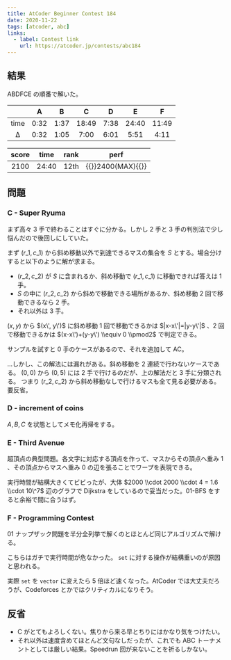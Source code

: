 ```yaml
---
title: AtCoder Beginner Contest 184
date: 2020-11-22
tags: [atcoder, abc]
links:
  - label: Contest link
    url: https://atcoder.jp/contests/abc184
---
```


## 結果

ABDFCE の順番で解いた。

|      |  A   |  B   |   C   |  D   |   E   |   F   |
| :--: | :--: | :--: | :---: | :--: | :---: | :---: |
| time | 0:32 | 1:37 | 18:49 | 7:38 | 24:40 | 11:49 |
|  Δ   | 0:32 | 1:05 | 7:00  | 6:01 | 5:51  | 4:11  |

| score | time  | rank |                  perf                   |
| :---: | :---: | :--: | :-------------------------------------: |
| 2100  | 24:40 | 12th | {{<color orange>}}2400(MAX){{</color>}} |

## 問題

### C - Super Ryuma

まず高々 3 手で終わることはすぐに分かる。しかし 2 手と 3 手の判別法で少し悩んだので後回しにしていた。

まず $(r\_1, c\_1)$ から斜め移動以外で到達できるマスの集合を $S$ とする。場合分けすると以下のように解が求まる。

- $(r\_2, c\_2)$ が $S$ に含まれるか、斜め移動で $(r\_1, c\_1)$ に移動できれば答えは 1 手。
- $S$ の中に $(r\_2, c\_2)$ から斜めで移動できる場所があるか、斜め移動 2 回で移動できるなら 2 手。
- それ以外は 3 手。

$(x, y)$ から $(x\', y\')$ に斜め移動 1 回で移動できるかは $|x-x\'|=|y-y\'|$ 、2 回で移動できるかは $(x-x\')+(y-y\') \\equiv 0 \\pmod2$ で判定できる。

サンプルを試すと 0 手のケースがあるので、それを追加して AC。

...しかし、この解法には漏れがある。斜め移動を 2 連続で行わないケースである。
$(0, 0)$ から $(0, 5)$ には 2 手で行けるのだが、上の解法だと 3 手に分類される。
つまり $(r\_2, c\_2)$ から斜め移動なしで行けるマスも全て見る必要がある。要反省。

### D - increment of coins

$A, B, C$ を状態としてメモ化再帰をする。

### E - Third Avenue

超頂点の典型問題。各文字に対応する頂点を作って、マスからその頂点へ重み $1$ 、その頂点からマスへ重み $0$ の辺を張ることでワープを表現できる。

実行時間が結構大きくてビビったが、大体 $2000 \\cdot 2000 \\cdot 4 = 1.6 \\cdot 10\^7$ 辺のグラフで Dijkstra をしているので妥当だった。01-BFS をすると余裕で間に合うはず。

### F - Programming Contest

01 ナップザック問題を半分全列挙で解くのとほとんど同じアルゴリズムで解ける。

こちらはガチで実行時間が危なかった。 `set` に対する操作が結構重いのが原因と思われる。

実際 `set` を `vector` に変えたら 5 倍ほど速くなった。AtCoder では大丈夫だろうが、Codeforces とかではクリティカルになりそう。

## 反省

- C がとてもよろしくない。焦りから来る早とちりにはかなり気をつけたい。
- それ以外は速度含めてほとんど文句なしだったが、これでも ABC トーナメントとしては厳しい結果。Speedrun 回が来ないことを祈るしかない。
